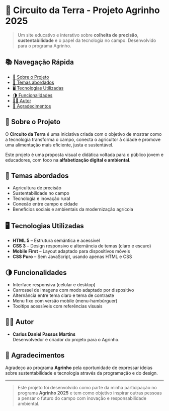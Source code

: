 # 🌱 Circuito da Terra - Projeto Agrinho 2025

> Um site educativo e interativo sobre **colheita de precisão**, **sustentabilidade** e o papel da tecnologia no campo. Desenvolvido para o programa Agrinho.

## 📚 Navegação Rápida

- [📌 Sobre o Projeto](#📌-sobre-o-projeto)
- [🧠 Temas abordados](#🧠-temas-abordados)
- [🖥️ Tecnologias Utilizadas](#🖥️-tecnologias-utilizadas)
- [🌗 Funcionalidades](#🌗-funcionalidades)
- [🧑‍💻 Autor](#🧑‍💻-autor)
- [🤝 Agradecimentos](#🤝-agradecimentos)


## 📌 Sobre o Projeto

O **Circuito da Terra** é uma iniciativa criada com o objetivo de mostrar como a tecnologia transforma o campo, conecta o agricultor à cidade e promove uma alimentação mais eficiente, justa e sustentável. 

Este projeto é uma proposta visual e didática voltada para o público jovem e educadores, com foco na **alfabetização digital e ambiental**.

## 🧠 Temas abordados

- Agricultura de precisão
- Sustentabilidade no campo
- Tecnologia e inovação rural
- Conexão entre campo e cidade
- Benefícios sociais e ambientais da modernização agrícola

## 🖥️ Tecnologias Utilizadas

- **HTML 5** – Estrutura semântica e acessível
- **CSS 3** – Design responsivo e alternância de temas (claro e escuro)
- **Mobile First** – Layout adaptado para dispositivos móveis
- **CSS Puro** – Sem JavaScript, usando apenas HTML e CSS

## 🌗 Funcionalidades

- Interface responsiva (celular e desktop)
- Carrossel de imagens com modo adaptado por dispositivo
- Alternância entre tema claro e tema de contraste
- Menu fixo com versão mobile (menu-hambúrguer)
- Tooltips acessíveis com referências visuais

## 🧑‍💻 Autor

- **Carlos Daniel Passos Martins**  
  Desenvolvedor e criador do projeto para o Agrinho.

## 🤝 Agradecimentos

Agradeço ao programa **Agrinho** pela oportunidade de expressar ideias sobre sustentabilidade e tecnologia através da programação e do design.

---

> Este projeto foi desenvolvido como parte da minha participação no programa **Agrinho 2025** e tem como objetivo inspirar outras pessoas a pensar o futuro do campo com inovação e responsabilidade ambiental.